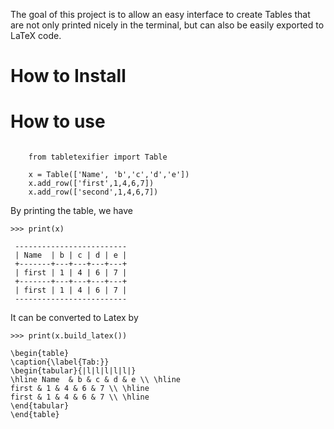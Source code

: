 The goal of this project is to allow an easy interface to create Tables that are not only printed nicely in the terminal, but can
also be easily exported to LaTeX code.


# How to Install




# How to use
```

    from tabletexifier import Table

    x = Table(['Name', 'b','c','d','e']) 
    x.add_row(['first',1,4,6,7])
    x.add_row(['second',1,4,6,7])
```

By printing the table, we have

```
>>> print(x)

 -------------------------
 | Name  | b | c | d | e |
 +-------+---+---+---+---+
 | first | 1 | 4 | 6 | 7 |
 +-------+---+---+---+---+
 | first | 1 | 4 | 6 | 7 |
 -------------------------
 ```

 It can be converted to Latex by 

 ```
 >>> print(x.build_latex())

\begin{table}
\caption{\label{Tab:}}
\begin{tabular}{|l|l|l|l|l|}
\hline Name  & b & c & d & e \\ \hline
 first & 1 & 4 & 6 & 7 \\ \hline
 first & 1 & 4 & 6 & 7 \\ \hline
\end{tabular}
\end{table}
 ```